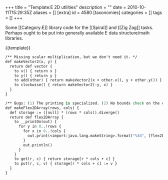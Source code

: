 +++
title = "Template:E 2D utilities"
description = ""
date = 2010-10-11T15:29:35Z
aliases = []
[extra]
id = 4580
[taxonomies]
categories = []
tags = []
+++

<noinclude>Some [[Category:E]] library code for the [[Spiral]] and [[Zig Zag]] tasks. Perhaps ought to be put into generally available E data structure/math libraries.

{{template}}</noinclude>
```e
/** Missing scalar multiplication, but we don't need it. */
def makeVector2(x, y) {
  return def vector {
    to x() { return x }
    to y() { return y }
    to add(other) { return makeVector2(x + other.x(), y + other.y()) }
    to clockwise() { return makeVector2(-y, x) }
  }
}

/** Bugs: (1) The printing is specialized. (2) No bounds check on the column. */
def makeFlex2DArray(rows, cols) {
  def storage := ([null] * (rows * cols)).diverge()
  return def flex2DArray {
    to __printOn(out) {
      for y in 0..!rows {
        for x in 0..!cols {
          out.print(<import:java.lang.makeString>.format("%3d", [flex2DArray[y, x]]))
        }
        out.println()
      }
    }
    to get(r, c) { return storage[r * cols + c] }
    to put(r, c, v) { storage[r * cols + c] := v }
  }
}
```

